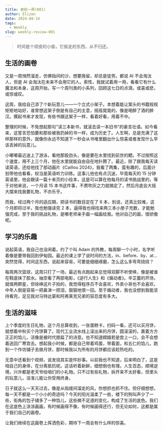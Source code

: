 ```yaml
---
title: 叁拾一周(001)
author: Elizen
date: 2024-08-16
tags:
  - Weekly
slug: weekly-review-001
---
```


> 时间是个顽皮的小偷，它偷走的东西，从不归还。

## 生活的画卷

又是一周悄然溜走，仿佛指间的沙，想要挽留，却总是徒劳。都说 AI 不会淘汰人，但是 AI 会淘汰在未来不会用它的人。索性，我就试着用一用，看看它有什么魔法和本身，这周开始，写一个周刊类的小系列，回顾这七日的点滴，或喜或悲，或惊或叹。

这周，我给自己添了个新玩意儿——一个立式小架子。本想着能让案头的书籍规规矩矩地站好，谁曾想这架子倒是有自己的主意，摇摇晃晃的，像是喝醉了酒的醉汉。摞起书来才发现，有些书跟这架子一样，看着好看，用着不中。

整理的时候，不免想起那句"读三本新书，就滚去读一本旧书"的豪言壮语。如今看来，这誓言恐怕要和那些被我扔掉的书一样，成为历史了。人生啊，总是充满了这样那样的意外，就像你永远不知道下一秒会从书堆里翻出什么惊喜或者发现什么早该丢掉的玩意儿。

小嘟嘟最近迷上了游泳，看他那股劲头，像是要在水里找到前世的鳃。不过按照这个速度，用不上三个月，他在水里就能自由自在地扑腾了。最近，除了跟我每天读读英语，还给他找了部动画片《Caillou 2024》，我看了两集，蛮有趣的，后面计划带他也看看，权当是英语听力训练。这事儿他也有点沉迷，毕竟每天的 15 分钟英语里，他会跟读一篇十来页的小绘本，这是可以算在他每月的读书挑战里的，等于对他来说，一个月读 15 本书这件事，不费吹灰之力就搞定了，然后月底会大摇大摆来找我要礼物，不亦乐乎。

而我，经过两个月的适应期，把读书的数目定在了 6 本，别说，还真比较难，这个月即将过半，我也勉强读完 2 本，逼得我也得找来两三本小册子充数，才能勉强完成，至于我的挑战礼物，是嘟老师亲手画一幅画给我。他对自己的画，很骄傲呢。

## 学习的乐趣

说起英语，我自己也没闲着。约了个叫 Adam 的外教，每周聊一个小时，名字听着像是要带我回到伊甸园。最近的课上学了说时间的方法，in、before、by、at...突然觉得，时间这东西，说起来容易，可要是细细琢磨，怎么这么多弯弯绕绕？

每周两次篮球，这周只打了一场，最近有点跑起来总觉得双脚不听使唤，像是被谁在鞋底抹了胶水。抽空看了两部电影，《逆行人生》和《煽动者》。辛芷蕾的开场，就值两颗星，但徐峥这片子拍的，我觉得程序员不会喜欢，外卖小哥也不会喜欢，中年人倒是容易一把鼻涕一把泪，狠狠地恨一回。至于煽动者，我也没想到我能坚持看完，足见我对马特达蒙和阿弗莱克兄弟的容忍度有多大。

## 生活的滋味

上个季度的生日礼物，这个月总算收到，一张蛋糕卡，扫码一看，还可以买月饼，就想着中秋买个月饼算了。现代工业流水线上滚出来的月饼，圆滚滚的，裹着方方正正的馅儿，活像是被时代摁扁了的诗意。也不知道嫦娥若是尝上一口，会不会想着逃回广寒宫去。想起我小时候，都是自己带着鸡蛋，带着面，和五仁的馅儿，跑到一个作坊铺子去做月饼，那时候我以为所有的月饼都应该趁热吃的。

无意中还看到个视频，说发烧其实是件妙事。以前我也不知道，后来明白了，这是咱自己的身体，在分离抵抗呢。这话听着新鲜，细想倒也有理。人生百态，顺境逆境，兴许都是老天爷给咱们的小礼物。只不过有些礼物，拆开来不太好看，但里头的玩意儿，没准儿能让你受用终身。

日子就这么一天天过去，像是从指缝间溜走的风，你想抓也抓不住。但仔细想想，每一天不都是一个小小的奇迹吗？今天的阳光温柔了一些，楼下的狗叫声少了一些，街角的包子铺多了一种馅儿，这些微不足道的变化，构成了生活的底色。我们在这底色上涂涂画画，有时候画得不像，有时候画得还行，但无论如何，这都是属于我们自己的画卷。

让我们继续在这画卷上挥洒色彩，期待下一周会有什么样的惊喜。